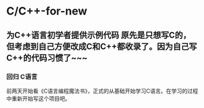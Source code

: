 # C/C++-for-new
为C++语言初学者提供示例代码
原先是只想写C的，但考虑到自己方便改成C和C++都收录了。因为自己写C++的代码习惯了~~~
------
### 回归 C语言
前两天开始看《C语言编程魔法书》，正式的从基础开始学习C语言。在学习的过程中重新开始写这个项目吧。
